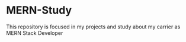 # MERN-Study
This repository is focused in my projects and study about my carrier as MERN Stack Developer 
